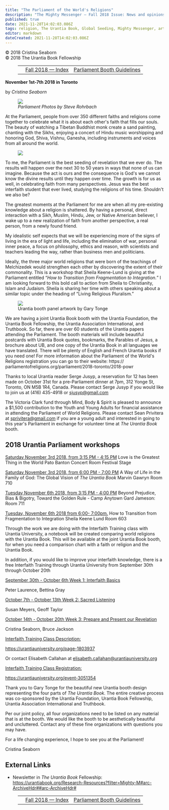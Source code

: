 ```yaml
---
title: "The Parliament of the World's Religions"
description: "The Mighty Messenger — Fall 2018 Issue: News and opinions for Readers of The Urantia Book"
published: true
date: 2021-11-28T14:02:03.086Z
tags: religion, The Urantia Book, Global Seeding, Mighty Messenger, article
editor: markdown
dateCreated: 2021-11-28T14:02:03.086Z
---
```


<p class="v-card v-sheet theme--light grey lighten-3 px-2">© 2018 Cristina Seaborn<br>© 2018 The Urantia Book Fellowship</p>
<figure class="table chapter-navigator">
  <table>
    <tbody>
      <tr>
        <td>
        </td>
        <td>
        <a href="/en/index/articles_mighty_messenger#fall-2018">
          <span class="mdi mdi-book-open-variant"></span><span class="pl-2">Fall 2018 — Index</span>
        </a>
        </td>
        <td>
        <a href="/en/article/David_Linthicum/Parliament_Booth_Guidelines">
          <span class="pr-2">Parliament Booth Guidelines</span><span class="mdi mdi-arrow-right-drop-circle"></span>
        </a>
        </td>
      </tr>
    </tbody>
  </table>
</figure>

**November 1st-7th 2018 in Toronto**

by _Cristina Seaborn_

<figure id="Figure_1" class="image urantiapedia">
<img src="/image/article/The_Mighty_Messenger/2018_Fall/Parliament.jpg">
<figcaption><em>Parliament Photos by Steve Rohrbach</em></figcaption>
</figure>

At the Parliament, people from over 350 different faiths and religions come together to celebrate what it is about each other's faith that fills our souls. The beauty of watching a Tibetan Buddhist monk create a sand painting, chanting with the Sikhs, enjoying a concert of Hindu music worshipping and honoring God, Shiva, Vishnu, Ganesha, including instruments and voices from all around the world.

<figure id="Figure_2" class="image urantiapedia image-style-align-left">
<img src="/image/article/The_Mighty_Messenger/2018_Fall/Cristina_Seaborn.jpg">
</figure>

To me, the Parliament is the best seeding of revelation that we ever do. The results will happen over the next 30 to 50 years in ways that none of us can imagine. Because the act is ours and the consequence is God's we cannot know the divine results until they happen over time. The growth is for us as well, in celebrating faith from many perspectives. Jesus was the best interfaith student that ever lived, studying the religions of his time. Shouldn't we also be?

The greatest moments at the Parliament for me are when all my pre-existing knowledge about a religion is shattered. By having a personal, direct interaction with a Sikh, Muslim, Hindu, Jew, or Native American believer, I wake up to a new realization of faith from another perspective, a real person, from a newly found friend.

My idealistic self expects that we will be experiencing more of the signs of living in the era of light and life, including the elimination of war, personal inner peace, a focus on philosophy, ethics and reason, with scientists and teachers leading the way, rather than business men and politicians.

Ideally, the three major world religions that were born of the teachings of Melchizedek would strengthen each other by discovering the extent of their commonality. This is a workshop that Sheila Keene-Lund is giving at the Parliament entitled “_How to Transition from Fragmentation to Integration._” I am  looking forward to this bold call to action from Sheila to Christianity, Islam and Judaism. Sheila is sharing her time with others speaking about a similar topic under the heading of “Living Religious Pluralism.” 

<figure id="Figure_3" class="image urantiapedia">
<img src="/image/article/The_Mighty_Messenger/2018_Fall/Urantia_Booth_Gary_Tonge.jpg">
<figcaption><en>Urantia booth panel artwork by Gary Tonge</en></figcaptionn>
</figure>

We are having a joint Urantia Book booth with the Urantia Foundation, the Urantia Book Fellowship, the Urantia Association International, and Truthbook. So far, there are over 60 students of the Urantia papers attending the Parliament. The booth materials will include beautiful postcards with Urantia Book quotes, bookmarks, the Parables of Jesus, a brochure about UB, and one copy of the Urantia Book in all languages we have translated. There will be plenty of English and French Urantia books if you need one! For more information about the Parliament of the World's Religions registration you can go to their website: https:// parliamentofreligions.org/parliament/2018-toronto/2018-powr

Thanks to local Urantia reader Serge Jusyp, a reservation for 12 has been made on October 31st for a pre-Parliament dinner at 7pm, 312 Yonge St, Toronto, ON M5B 1R4, Canada. Please contact Serge Jusyp if you would like to join us at (416) 435-4918 or sjusyp@gmail.com

The Victoria Clark fund through Mind, Body & Spirit is pleased to announce a $1,500 contribution to the Youth and Young Adults for financial assistance in attending the Parliament of World Religions. Please contact Sean Privitera at sprivitera@gmail.com if you are a young adult and interested in going to this year's Parliament in exchange for volunteer time at _The Urantia Book_ booth. 

## 2018 Urantia Parliament workshops

<ins>Saturday November 3rd 2018, from 3:15 PM - 4:15 PM</ins>
Love is the Greatest Thing in the World 
Pato Banton Concert
Room Festival Stage

<ins>Saturday November 3rd 2018, from 6:00 PM - 7:00 PM</ins>
A Way of Life in the Family of God: The
Global Vision of _The Urantia Book_
Marvin Gawryn
Room 710

<ins>Tuesday November 6th 2018, from 3:15 PM - 4:00 PM</ins>
Beyond Prejudice, Bias & Bigotry, Toward the
Golden Rule - Camp Anytown
Gard Jameson:
Room 711

<ins>Tuesday, November 6th 2018 from 6:00- 7:00pm.</ins>
How to Transition from Fragmentation to
Integration
Sheila Keene Lund
Room 603

Through the work we are doing with the Interfaith Training class with Urantia University, a notebook will be created comparing world religions with the Urantia Book. This will be available at the joint Urantia Book booth, for when you need a comparison chart with a faith or religion and the Urantia Book. 

In addition, if you would like to improve your interfaith knowledge, there is a free Interfaith Training through Urantia University from September 30th through October 20th

<ins>September 30th - October 6th Week 1: Interfaith Basics</ins> 

Peter Laurence, Bettina Gray 

<ins>October 7th - October 13th Week 2: Sacred Listening</ins> 

Susan Meyers, Geoff Taylor 

<ins>October 14th - October 20th Week 3: Prepare and Present our Revelation</ins> 

Cristina Seaborn, Bruce Jackson 

<ins>Interfaith Training Class Description:</ins> 

https://urantiauniversity.org/page-1803937 

Or contact Elisabeth Callahan at elisabeth.callahan@urantiauniversity.org 

<ins>Interfaith Training Class Registration:</ins> 

https://urantiauniversity.org/event-3051354 

Thank you to Gary Tonge for the beautiful new Urantia booth design representing the four parts of _The Urantia Book_. The entire creative process was co-sponsored by the Urantia Foundation, Urantia Book Fellowship, Urantia Association International and Truthbook. 

Per our joint policy, all four organizations need to be listed on any material that is at the booth. We would like the booth to be aesthetically beautiful and uncluttered. Contact any of these fine organizations with questions you may have. 

For a life changing experience, I hope to see you at the Parliament! 

Cristina Seaborn 

## External Links

* Newsletter in _The Urantia Book_ Fellowship: https://urantiabook.org/Research-Resources?filter=Mighty-M#arc-ArchiveHdr##arc-ArchiveHdr#

<figure class="table chapter-navigator">
  <table>
    <tbody>
      <tr>
        <td>
        </td>
        <td>
        <a href="/en/index/articles_mighty_messenger#fall-2018">
          <span class="mdi mdi-book-open-variant"></span><span class="pl-2">Fall 2018 — Index</span>
        </a>
        </td>
        <td>
        <a href="/en/article/David_Linthicum/Parliament_Booth_Guidelines">
          <span class="pr-2">Parliament Booth Guidelines</span><span class="mdi mdi-arrow-right-drop-circle"></span>
        </a>
        </td>
      </tr>
    </tbody>
  </table>
</figure>